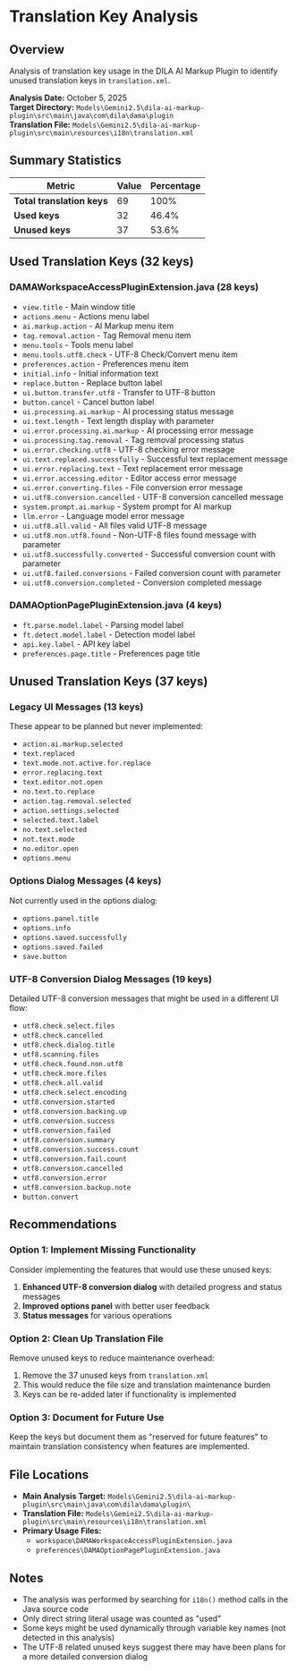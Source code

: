 # Translation Key Analysis

## Overview
Analysis of translation key usage in the DILA AI Markup Plugin to identify unused translation keys in `translation.xml`.

**Analysis Date:** October 5, 2025  
**Target Directory:** `Models\Gemini2.5\dila-ai-markup-plugin\src\main\java\com\dila\dama\plugin`  
**Translation File:** `Models\Gemini2.5\dila-ai-markup-plugin\src\main\resources\i18n\translation.xml`

## Summary Statistics

| Metric | Value | Percentage |
|--------|-------|------------|
| **Total translation keys** | 69 | 100% |
| **Used keys** | 32 | 46.4% |
| **Unused keys** | 37 | 53.6% |

## Used Translation Keys (32 keys)

### DAMAWorkspaceAccessPluginExtension.java (28 keys)
- `view.title` - Main window title
- `actions.menu` - Actions menu label
- `ai.markup.action` - AI Markup menu item
- `tag.removal.action` - Tag Removal menu item
- `menu.tools` - Tools menu label
- `menu.tools.utf8.check` - UTF-8 Check/Convert menu item
- `preferences.action` - Preferences menu item
- `initial.info` - Initial information text
- `replace.button` - Replace button label
- `ui.button.transfer.utf8` - Transfer to UTF-8 button
- `button.cancel` - Cancel button label
- `ui.processing.ai.markup` - AI processing status message
- `ui.text.length` - Text length display with parameter
- `ui.error.processing.ai.markup` - AI processing error message
- `ui.processing.tag.removal` - Tag removal processing status
- `ui.error.checking.utf8` - UTF-8 checking error message
- `ui.text.replaced.successfully` - Successful text replacement message
- `ui.error.replacing.text` - Text replacement error message
- `ui.error.accessing.editor` - Editor access error message
- `ui.error.converting.files` - File conversion error message
- `ui.utf8.conversion.cancelled` - UTF-8 conversion cancelled message
- `system.prompt.ai.markup` - System prompt for AI markup
- `llm.error` - Language model error message
- `ui.utf8.all.valid` - All files valid UTF-8 message
- `ui.utf8.non.utf8.found` - Non-UTF-8 files found message with parameter
- `ui.utf8.successfully.converted` - Successful conversion count with parameter
- `ui.utf8.failed.conversions` - Failed conversion count with parameter
- `ui.utf8.conversion.completed` - Conversion completed message

### DAMAOptionPagePluginExtension.java (4 keys)
- `ft.parse.model.label` - Parsing model label
- `ft.detect.model.label` - Detection model label
- `api.key.label` - API key label
- `preferences.page.title` - Preferences page title

## Unused Translation Keys (37 keys)

### Legacy UI Messages (13 keys)
These appear to be planned but never implemented:
- `action.ai.markup.selected`
- `text.replaced`
- `text.mode.not.active.for.replace`
- `error.replacing.text`
- `text.editor.not.open`
- `no.text.to.replace`
- `action.tag.removal.selected`
- `action.settings.selected`
- `selected.text.label`
- `no.text.selected`
- `not.text.mode`
- `no.editor.open`
- `options.menu`

### Options Dialog Messages (4 keys)
Not currently used in the options dialog:
- `options.panel.title`
- `options.info`
- `options.saved.successfully`
- `options.saved.failed`
- `save.button`

### UTF-8 Conversion Dialog Messages (19 keys)
Detailed UTF-8 conversion messages that might be used in a different UI flow:
- `utf8.check.select.files`
- `utf8.check.cancelled`
- `utf8.check.dialog.title`
- `utf8.scanning.files`
- `utf8.check.found.non.utf8`
- `utf8.check.more.files`
- `utf8.check.all.valid`
- `utf8.check.select.encoding`
- `utf8.conversion.started`
- `utf8.conversion.backing.up`
- `utf8.conversion.success`
- `utf8.conversion.failed`
- `utf8.conversion.summary`
- `utf8.conversion.success.count`
- `utf8.conversion.fail.count`
- `utf8.conversion.cancelled`
- `utf8.conversion.error`
- `utf8.conversion.backup.note`
- `button.convert`

## Recommendations

### Option 1: Implement Missing Functionality
Consider implementing the features that would use these unused keys:
1. **Enhanced UTF-8 conversion dialog** with detailed progress and status messages
2. **Improved options panel** with better user feedback
3. **Status messages** for various operations

### Option 2: Clean Up Translation File
Remove unused keys to reduce maintenance overhead:
1. Remove the 37 unused keys from `translation.xml`
2. This would reduce the file size and translation maintenance burden
3. Keys can be re-added later if functionality is implemented

### Option 3: Document for Future Use
Keep the keys but document them as "reserved for future features" to maintain translation consistency when features are implemented.

## File Locations

- **Main Analysis Target:** `Models\Gemini2.5\dila-ai-markup-plugin\src\main\java\com\dila\dama\plugin\`
- **Translation File:** `Models\Gemini2.5\dila-ai-markup-plugin\src\main\resources\i18n\translation.xml`
- **Primary Usage Files:**
  - `workspace\DAMAWorkspaceAccessPluginExtension.java`
  - `preferences\DAMAOptionPagePluginExtension.java`

## Notes

- The analysis was performed by searching for `i18n()` method calls in the Java source code
- Only direct string literal usage was counted as "used"
- Some keys might be used dynamically through variable key names (not detected in this analysis)
- The UTF-8 related unused keys suggest there may have been plans for a more detailed conversion dialog